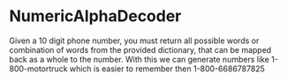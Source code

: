# NumericAlphaDecoder
Given a 10 digit phone number, you must return all possible words or combination of words from the provided dictionary, that can be mapped back as a whole to the number.  With this we can generate numbers like 1-800-motortruck which is easier to remember then 1-800-6686787825

